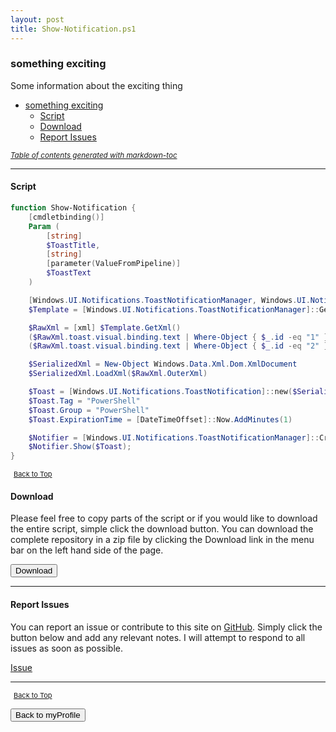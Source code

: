 ```yaml
---
layout: post
title: Show-Notification.ps1
---
```


### something exciting

Some information about the exciting thing

- [something exciting](#something-exciting)
  - [Script](#script)
  - [Download](#download)
  - [Report Issues](#report-issues)

<small><i><a href='http://ecotrust-canada.github.io/markdown-toc/'>Table of contents generated with markdown-toc</a></i></small>

---

#### Script

```powershell
function Show-Notification {
    [cmdletbinding()]
    Param (
        [string]
        $ToastTitle,
        [string]
        [parameter(ValueFromPipeline)]
        $ToastText
    )

    [Windows.UI.Notifications.ToastNotificationManager, Windows.UI.Notifications, ContentType = WindowsRuntime] > $null
    $Template = [Windows.UI.Notifications.ToastNotificationManager]::GetTemplateContent([Windows.UI.Notifications.ToastTemplateType]::ToastText02)

    $RawXml = [xml] $Template.GetXml()
    ($RawXml.toast.visual.binding.text | Where-Object { $_.id -eq "1" }).AppendChild($RawXml.CreateTextNode($ToastTitle)) > $null
    ($RawXml.toast.visual.binding.text | Where-Object { $_.id -eq "2" }).AppendChild($RawXml.CreateTextNode($ToastText)) > $null

    $SerializedXml = New-Object Windows.Data.Xml.Dom.XmlDocument
    $SerializedXml.LoadXml($RawXml.OuterXml)

    $Toast = [Windows.UI.Notifications.ToastNotification]::new($SerializedXml)
    $Toast.Tag = "PowerShell"
    $Toast.Group = "PowerShell"
    $Toast.ExpirationTime = [DateTimeOffset]::Now.AddMinutes(1)

    $Notifier = [Windows.UI.Notifications.ToastNotificationManager]::CreateToastNotifier("PowerShell")
    $Notifier.Show($Toast);
}
```

<span style="font-size:11px;"><a href="#"><i class="fas fa-caret-up" aria-hidden="true" style="color: white; margin-right:5px;"></i>Back to Top</a></span>

#### Download

Please feel free to copy parts of the script or if you would like to download the entire script, simple click the download button. You can download the complete repository in a zip file by clicking the Download link in the menu bar on the left hand side of the page.

<button class="btn" type="submit" onclick="window.open('https://scripts.lukeleigh.com/powershell/functions/myProfile/Show-Notification.ps1')">
    <i class="fa fa-cloud-download-alt">
    </i>
        Download
</button>

---

#### Report Issues

You can report an issue or contribute to this site on <a href="https://github.com/BanterBoy/scripts-blog/issues">GitHub</a>. Simply click the button below and add any relevant notes. I will attempt to respond to all issues as soon as possible.

<!-- Place this tag where you want the button to render. -->

<a class="github-button" href="https://github.com/BanterBoy/scripts-blog/issues/new?title=Show-Notification.ps1&body=There is a problem with this function. Please find details below." data-show-count="true" aria-label="Issue BanterBoy/scripts-blog on GitHub">Issue</a>

---

<span style="font-size:11px;"><a href="#"><i class="fas fa-caret-up" aria-hidden="true" style="color: white; margin-right:5px;"></i>Back to Top</a></span>

<a href="/menu/_pages/myProfile.html">
    <button class="btn">
        <i class='fas fa-reply'>
        </i>
            Back to myProfile
    </button>
</a>

[1]: http://ecotrust-canada.github.io/markdown-toc
[2]: https://github.com/googlearchive/code-prettify
